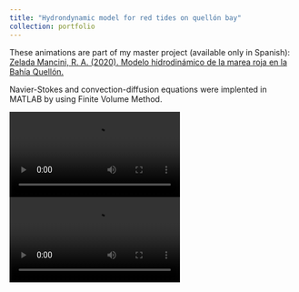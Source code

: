 ```yaml
---
title: "Hydrondynamic model for red tides on quellón bay"
collection: portfolio
---
```


These animations are part of my master project (available only in Spanish): 
 <a href="https://repositorio.uchile.cl/bitstream/handle/2250/177548/Modelo-hidrodinamico-de-la-marea-roja-en-la-Bahia-Quellon.pdf?sequence=1">Zelada Mancini, R. A. (2020). Modelo hidrodinámico de la marea roja en la Bahía Quellón.</a> 

 Navier-Stokes and convection-diffusion equations were implented in MATLAB by using Finite Volume Method.

<video controls>
    <source src="/videos/VelocityParticles.mp4" type="video/mp4">
</video>

<video controls>
    <source src="/videos/Concentration.mp4" type="video/mp4">
</video>

